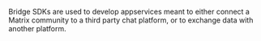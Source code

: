 Bridge SDKs are used to develop appservices meant to either connect a Matrix
community to a third party chat platform, or to exchange data with another
platform.
